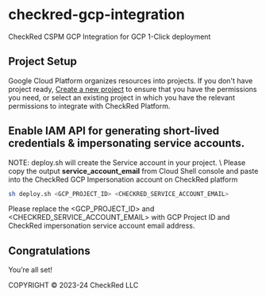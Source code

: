 # checkred-gcp-integration
CheckRed CSPM GCP Integration for GCP 1-Click deployment 

## Project Setup

Google Cloud Platform organizes resources into projects. If you don't have project ready, [Create a new project](https://developers.google.com/workspace/guides/create-project) to ensure that you have the permissions you need, or select an existing project in which you have the relevant permissions to integrate with CheckRed Platform.

## Enable IAM API for generating short-lived credentials & impersonating service accounts. 

NOTE: deploy.sh will create the Service account in your project. \ 
Please copy the output **service_account_email** from Cloud Shell console and paste into the CheckRed GCP Impersonation account on CheckRed platform

```bash
sh deploy.sh <GCP_PROJECT_ID> <CHECKRED_SERVICE_ACCOUNT_EMAIL>
```

Please replace the <GCP_PROJECT_ID> and <CHECKRED_SERVICE_ACCOUNT_EMAIL> with GCP Project ID and CheckRed impersonation service account email address.



## Congratulations

<walkthrough-conclusion-trophy></walkthrough-conclusion-trophy>

You’re all set!

<walkthrough-footnote>COPYRIGHT © 2023-24 CheckRed LLC</walkthrough-footnote>
